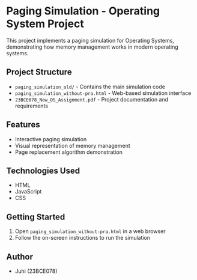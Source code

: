# Paging Simulation - Operating System Project

This project implements a paging simulation for Operating Systems, demonstrating how memory management works in modern operating systems.

## Project Structure
- `paging_simulation_old/` - Contains the main simulation code
- `paging_simulation_without-pra.html` - Web-based simulation interface
- `23BCE078_New_OS_Assignment.pdf` - Project documentation and requirements

## Features
- Interactive paging simulation
- Visual representation of memory management
- Page replacement algorithm demonstration

## Technologies Used
- HTML
- JavaScript
- CSS

## Getting Started
1. Open `paging_simulation_without-pra.html` in a web browser
2. Follow the on-screen instructions to run the simulation

## Author
- Juhi (23BCE078) 
